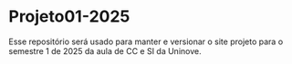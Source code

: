 # Projeto01-2025
Esse repositório será usado para manter e versionar o site projeto para o semestre 1 de 2025 da aula de CC e SI da Uninove.
